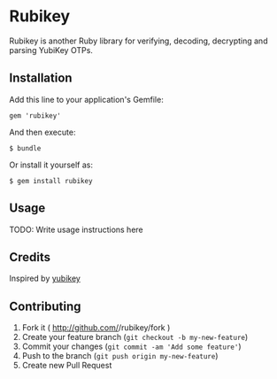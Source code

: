 # Rubikey

Rubikey is another Ruby library for verifying, decoding, decrypting and parsing YubiKey OTPs.

## Installation

Add this line to your application's Gemfile:

    gem 'rubikey'

And then execute:

    $ bundle

Or install it yourself as:

    $ gem install rubikey

## Usage

TODO: Write usage instructions here


## Credits
Inspired by [yubikey](https://github.com/titanous/yubikey)


## Contributing

1. Fork it ( http://github.com/<my-github-username>/rubikey/fork )
2. Create your feature branch (`git checkout -b my-new-feature`)
3. Commit your changes (`git commit -am 'Add some feature'`)
4. Push to the branch (`git push origin my-new-feature`)
5. Create new Pull Request
